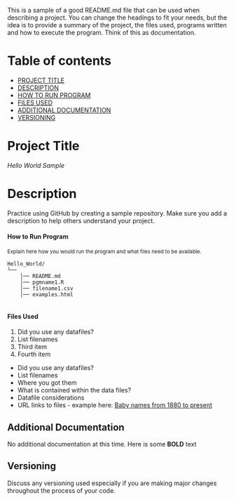 This is a sample of a good README.md file that can be used when describing a project.  You can change the headings to fit your needs, but the idea is to provide a summary of the project, the files used, programs written and how to execute the program.  Think of this as documentation.

# Table of contents

- [PROJECT TITLE](#Project-Title)
- [DESCRIPTION](#Description)
- [HOW TO RUN PROGRAM](#How-to-run-program)
- [FILES USED](#files-used)
- [ADDITIONAL DOCUMENTATION](#additional-documentation)
- [VERSIONING](#versioning)

# Project Title

*Hello World Sample* 

# Description

Practice using GitHub by creating a sample repository. Make sure you add a description to help others understand your project.

#### How to Run Program 

<sub> Explain here how you would run the program and what files need to be available.
```text
Hello_World/
└── 
    │── README.md
    │── pgmname1.R
    │── filename1.csv
    │── examples.html
   
```

#### Files Used 

<ol>
  <li>Did you use any datafiles?</li>
  <li>List filenames</li>
  <li>Third item</li>
  <li>Fourth item</li>
</ol>
    
- Did you use any datafiles?  
- List filenames
- Where you got them 
- What is contained within the data files?
- Datafile considerations 
- URL links to files - example here:
[Baby names from 1880 to present](https://catalog.data.gov/dataset/baby-names-from-social-security-card-applications-national-level-data)

  
## Additional Documentation

No additional documentation at this time.  Here is some **BOLD** text 


## Versioning

Discuss any versioning used especially if you are making major changes throughout the process of your code.

